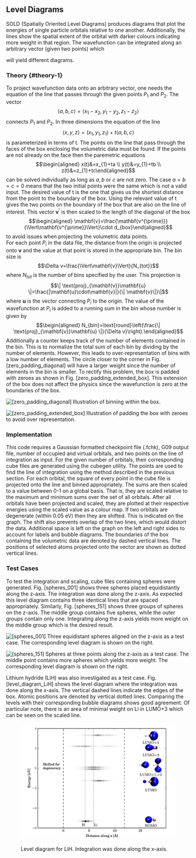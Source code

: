 Level Diagrams
--------------

SOLD (Spatially Oriented Level Diagrams) produces diagrams that plot the
energies of single particle orbitals relative to one another.
Additionally, the lines show the spatial extent of the orbital with
darker colours indicating more weight in that region. The wavefunction
can be integrated along an arbitrary vector (given two points) which

will yield different diagrams.

### Theory {#theory-1}

To project wavefunction data onto an arbitrary vector, one needs the
equation of the line that passes through the given points $P_{1}$ and
$P_{2}$. The vector
$$\langle a,b,c \rangle = \langle x_{1}-x_{2}, y_{1}-y_{2}, z_{1}-z_{2}\rangle$$
connects $P_{1}$ and $P_{2}$. In three dimensions the equation of the
line
$$\langle x,y,z \rangle=(x_{1},y_{1},z_{1})+t\langle a,b,c \rangle$$ is
parameterized in terms of t. The points on the line that pass through
the faces of the box enclosing the volumetric data must be found. If the
points are not already on the face then the paremetric equations
$$\begin{aligned}
x(t)&=x_{1}+ta \\
y(t)&=y_{1}+tb \\
z(t)&=z_{1}+tc\end{aligned}$$ can be solved individually as long as
$a,b$ or $c$ are not zero. The case $a=b=c=0$ means that the two initial
points were the same which is not a valid input. The desired value of t
is the one that gives us the shortest distance from the point to the
boundary of the box. Using the relevant value of t gives the two points
on the boundary of the box that are also on the line of interest. This
vector $\mathbf{v^{\prime}}$ is then scaled to the length of the
diagonal of the box $$\begin{aligned}
\mathbf{v}=\frac{\mathbf{v^{\prime}}}{\Vert\mathbf{v^{\prime}}\Vert}\cdot d_{box}\end{aligned}$$
to avoid issues when projecting the volumetric data points.\
For each point $P_{i}$ in the data file, the distance from the origin is
projected onto $\mathbf{v}$ and the value at that point is stored in the
appropriate bin. The bin size is
$$\Delta v=\frac{\Vert\mathbf{v}\Vert}{N_{tot}}$$ where $N_{tot}$ is the
number of bins specified by the user. This projection is
$$\| \text{proj}_{\mathbf{v}}\mathbf{u} \|=\frac{|\mathbf{u}\cdot\mathbf{v}|}{\| \mathbf{v}\|}\|$$
where $\mathbf{u}$ is the vector connecting $P_{i}$ to the origin. The
value of the wavefunction at $P_{i}$ is added to a running sum in the
bin whose number is given by $$\begin{aligned}
N_{bin}=\text{round}\left(\frac{\| \text{proj}_{\mathbf{v}}\mathbf{u} \|}{\Delta v}\right).\end{aligned}$$
Additionally a counter keeps track of the number of elements contained
in the bin. This is to normalize the total sum of each bin by dividing
by the number of elements. However, this leads to over-representation of
bins with a low number of elements. The circle closer to the corner in
Fig. \[zero\_padding\_diagonal\] will have a larger weight since the
number of elements in the bin is smaller. To rectify this problem, the
box is padded with zeroes as shown in Fig.
\[zero\_padding\_extended\_box\]. This extension of the box does not
affect the physics since the wavefunction is zero at the boundaries of
the box.

![\[zero\_padding\_diagonal\] Illustration of binning within the
box.](Image_Files/zero_padding_diagonal_vector.png)

![\[zero\_padding\_extended\_box\] Illustration of padding the box with
zeroes to avoid over
representation.](Image_Files/zero_padding_extended_box.png)

### Implementation

This code requires a Gaussian formatted checkpoint file (.fchk), G09
output file, number of occupied and virtual orbitals, and two points on
the line of integration as input. For the given number of orbitals,
their corresponding cube files are generated using the cubegen utility.
The points are used to find the line of integration using the method
described in the previous section. For each orbital, the square of every
point in the cube file is projected onto the line and binned
appropriately. The sums are then scaled to a value between 0-1 on a
global basis. That is, they are scaled relative to the maximum and
minimum sums over the set of all orbitals. After all orbitals have been
projected and scaled, they are plotted at their respective energies
using the scaled value as a colour map. If two orbitals are degenerate
(within 0.05 eV) then they are shifted. This is indicated on the graph.
The shift also prevents overlap of the two lines, which would distort
the data. Additional space is left on the graph on the left and right
sides to account for labels and bubble diagrams. The boundaries of the
box containing the volumetric data are denoted by dashed vertical lines.
The positions of selected atoms projected onto the vector are shown as
dotted vertical lines.

### Test Cases

To test the integration and scaling, cube files containing spheres were
generated. Fig. \[spheres\_001\] shows three spheres placed
equidistantly along the z-axis. The integration was done along the
z-axis. As expected this level diagram contains three identical lines
that are spaced appropriately. Similarly, Fig. \[spheres\_151\] shows
three groups of spheres on the z-axis. The middle group contains five
spheres, while the outer groups contain only one. Integrating along the
z-axis yields more weight on the middle group which is the desired
result.

![\[spheres\_001\] Three equidistant spheres aligned on the z-axis as a
test case. The corresponding level diagram is shown on the
right.](Image_Files/Level_diagram_spheres_001.png)

![\[spheres\_151\] Spheres at three points along the z-axis as a test
case. The middle point contains more spheres which yields more weight.
The corresponding level diagram is shown on the
right.](Image_Files/Level_diagram_spheres_151.png)

Lithium hydride (LiH) was also investigated as a test case. Fig.
\[level\_diagram\_LiH\] shows the level diagram where the integration
was done along the x-axis. The vertical dashed lines indicate the edges
of the box. Atomic positions are denoted by vertical dotted lines.
Comparing the levels with their corresponding bubble diagrams shows good
agreement. Of particular note, there is an area of minimal weight on Li
in LUMO+3 which can be seen on the scaled line.

<figure>
<img src="Image_Files/Level_diagram_LiH.png" width="550">
<figcaption> <br>Level diagram for LiH. Integration was done along the x-axis. </figcaption>
</figure>
